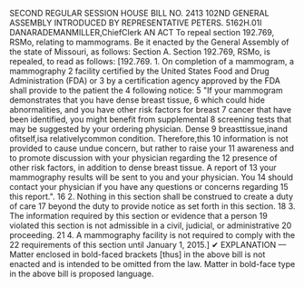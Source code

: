 SECOND REGULAR SESSION
HOUSE BILL NO. 2413
102ND GENERAL ASSEMBLY
INTRODUCED BY REPRESENTATIVE PETERS.
5162H.01I DANARADEMANMILLER,ChiefClerk
AN ACT
To repeal section 192.769, RSMo, relating to mammograms.
Be it enacted by the General Assembly of the state of Missouri, as follows:
Section A. Section 192.769, RSMo, is repealed, to read as follows:
[192.769. 1. On completion of a mammogram, a mammography
2 facility certified by the United States Food and Drug Administration (FDA) or
3 by a certification agency approved by the FDA shall provide to the patient the
4 following notice:
5 "If your mammogram demonstrates that you have dense breast tissue,
6 which could hide abnormalities, and you have other risk factors for breast
7 cancer that have been identified, you might benefit from supplemental
8 screening tests that may be suggested by your ordering physician. Dense
9 breasttissue,inand ofitself,isa relativelycommon condition. Therefore,this
10 information is not provided to cause undue concern, but rather to raise your
11 awareness and to promote discussion with your physician regarding the
12 presence of other risk factors, in addition to dense breast tissue. A report of
13 your mammography results will be sent to you and your physician. You
14 should contact your physician if you have any questions or concerns regarding
15 this report.".
16 2. Nothing in this section shall be construed to create a duty of care
17 beyond the duty to provide notice as set forth in this section.
18 3. The information required by this section or evidence that a person
19 violated this section is not admissible in a civil, judicial, or administrative
20 proceeding.
21 4. A mammography facility is not required to comply with the
22 requirements of this section until January 1, 2015.]
✔
EXPLANATION — Matter enclosed in bold-faced brackets [thus] in the above bill is not enacted and is
intended to be omitted from the law. Matter in bold-face type in the above bill is proposed language.